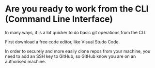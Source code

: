 # Are you ready to work from the CLI (Command Line Interface)

In many ways, it is a lot quicker to do basic git operations from the CLI.

First download a free code editor, like Visual Studo Code.

In order to securely and more easily clone repos from your machine, you need to add an SSH key to GitHub, so GitHub know you are on an authorised machine.
